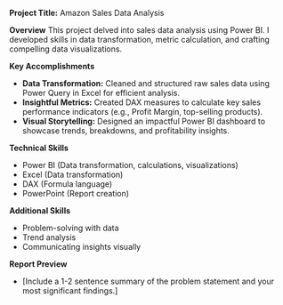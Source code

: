 **Project Title:** Amazon Sales Data Analysis

**Overview**
This project delved into sales data analysis using Power BI. I developed skills in data transformation, metric calculation, and crafting compelling data visualizations.

**Key Accomplishments**
* **Data Transformation:** Cleaned and structured raw sales data using Power Query in Excel for efficient analysis.
* **Insightful Metrics:**  Created DAX measures to calculate key sales performance indicators (e.g., Profit Margin, top-selling products).
* **Visual Storytelling:** Designed an impactful Power BI dashboard to showcase trends, breakdowns, and profitability insights. 

**Technical Skills**
* Power BI (Data transformation, calculations, visualizations)
* Excel (Data transformation)
* DAX (Formula language)
* PowerPoint (Report creation)

**Additional Skills**
* Problem-solving with data
* Trend analysis
* Communicating insights visually

**Report Preview**
* [Include a 1-2 sentence summary of the problem statement and your most significant findings.]
